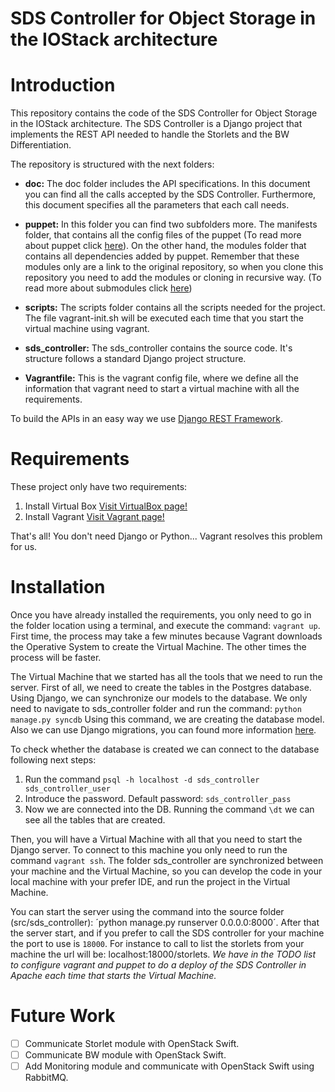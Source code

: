 SDS Controller for Object Storage in the IOStack architecture
=============================================================

# Introduction

This repository contains the code of the SDS Controller for Object Storage in the IOStack architecture. The SDS Controller is a Django project that implements the REST API needed to handle the Storlets and the BW Differentiation.

The repository is structured with the next folders:

* **doc:** The doc folder includes the API specifications. In this document you can find all the calls accepted by the SDS Controller. Furthermore, this document specifies all the parameters that each call needs.

* **puppet:** In this folder you can find two subfolders more. The manifests folder, that contains all the config files of the puppet (To read more about puppet click [here](http://docs.vagrantup.com/v2/provisioning/puppet_apply.html)). On the other hand, the modules folder that contains all dependencies added by puppet. Remember that these modules only are a link to the original repository, so when you clone this repository you need to add the modules or cloning in recursive way. (To read more about submodules click [here](https://git-scm.com/book/en/v2/Git-Tools-Submodules))

* **scripts:** The scripts folder contains all the scripts needed for the project. The file vagrant-init.sh will be executed each time that you start the virtual machine using vagrant.

* **sds_controller:** The sds_controller contains the source code. It's structure follows a standard Django project structure.

* **Vagrantfile:** This is the vagrant config file, where we define all the information that vagrant need to start a virtual machine with all the requirements.  

To build the APIs in an easy way we use [Django REST Framework](http://www.django-rest-framework.org/).

# Requirements

These project only have two requirements:

1. Install Virtual Box [Visit VirtualBox page!](https://www.virtualbox.org/)
2. Install Vagrant [Visit Vagrant page!](https://www.vagrantup.com/downloads.html)

That's all! You don't need Django or Python... Vagrant resolves this problem for us.

# Installation

Once you have already installed the requirements, you only need to go in the folder location using a terminal, and execute the command: `vagrant up`. First time, the process may take a few minutes because Vagrant downloads the Operative System to create the Virtual Machine. The other times the process will be faster.

The Virtual Machine that we started has all the tools that we need to run the server. First of all, we need to create the tables in the Postgres database. Using Django, we can synchronize our models to the database. We only need to navigate to sds_controller folder and run the command: `python manage.py syncdb` Using this command, we are creating the database model. Also we can use Django migrations, you can found more information [here](https://docs.djangoproject.com/en/1.8/topics/migrations/).

To check whether the database is created we can connect to the database following next steps:

1. Run the command `psql -h localhost -d sds_controller sds_controller_user`
2. Introduce the password. Default password: `sds_controller_pass`
3. Now we are connected into the DB. Running the command `\dt` we can see all the tables that are created.

Then, you will have a Virtual Machine with all that you need to start the Django server. To connect to this machine you only need to run the command `vagrant ssh`. The folder sds_controller are synchronized between your machine and the Virtual Machine, so you can develop the code in your local machine with your prefer IDE, and run the project in the Virtual Machine.

You can start the server using the command into the source folder (src/sds_controller): ´python manage.py runserver 0.0.0.0:8000´. After that the server start, and if you prefer to call the SDS controller for your machine the port to use is `18000`. For instance to call to list the storlets from your machine the url will be: localhost:18000/storlets. *We have in the TODO list to configure vagrant and puppet to do a deploy of the SDS Controller in Apache each time that starts the Virtual Machine.*


# Future Work

- [ ] Communicate Storlet module with OpenStack Swift.
- [ ] Communicate BW module with OpenStack Swift.
- [ ] Add Monitoring module and communicate with OpenStack Swift using RabbitMQ.
